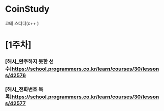 # CoinStudy
코테 스터디(c++ )

# [1주차]


### [해시_완주하지 못한 선수]https://school.programmers.co.kr/learn/courses/30/lessons/42576

### [해시_전화번호 목록]https://school.programmers.co.kr/learn/courses/30/lessons/42577
